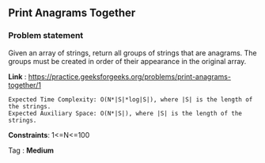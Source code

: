 ## Print Anagrams Together
### Problem statement
Given an array of strings, return all groups of strings that are anagrams. The groups must be created in order of their appearance in the original array.

**Link** : https://practice.geeksforgeeks.org/problems/print-anagrams-together/1

```
Expected Time Complexity: O(N*|S|*log|S|), where |S| is the length of the strings.
Expected Auxiliary Space: O(N*|S|), where |S| is the length of the strings.
```

**Constraints**:
1<=N<=100

Tag : **Medium**

